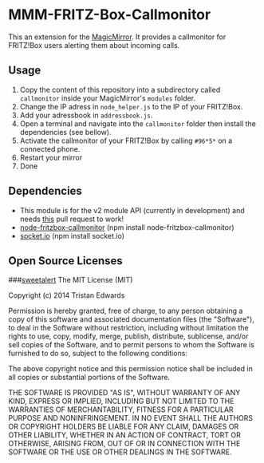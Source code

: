 # MMM-FRITZ-Box-Callmonitor
This an extension for the [MagicMirror](https://github.com/MichMich/MagicMirror). It provides a callmonitor for FRITZ!Box users alerting them about incoming calls.

## Usage
1. Copy the content of this repository into a subdirectory called `callmonitor` inside your MagicMirror's `modules` folder.
2. Change the IP adress in `node_helper.js` to the IP of your FRITZ!Box.
3. Add your adressbook in `addressbook.js`.
4. Open a terminal and navigate into the `callmonitor` folder then install the dependencies (see bellow).
5. Activate the callmonitor of your FRITZ!Box by calling `#96*5*` on a connected phone.
6. Restart your mirror
7. Done

## Dependencies
- This module is for the v2 module API (currently in development) and needs [this](https://github.com/MichMich/MagicMirror/pull/106) pull request to work!
- [node-fritzbox-callmonitor](https://www.npmjs.com/package/node-fritzbox-callmonitor) (npm install node-fritzbox-callmonitor)
- [socket.io](http://socket.io/) (npm install socket.io)

## Open Source Licenses
###[sweetalert](https://github.com/t4t5/sweetalert)
The MIT License (MIT)

Copyright (c) 2014 Tristan Edwards

Permission is hereby granted, free of charge, to any person obtaining a copy
of this software and associated documentation files (the "Software"), to deal
in the Software without restriction, including without limitation the rights
to use, copy, modify, merge, publish, distribute, sublicense, and/or sell
copies of the Software, and to permit persons to whom the Software is
furnished to do so, subject to the following conditions:

The above copyright notice and this permission notice shall be included in all
copies or substantial portions of the Software.

THE SOFTWARE IS PROVIDED "AS IS", WITHOUT WARRANTY OF ANY KIND, EXPRESS OR
IMPLIED, INCLUDING BUT NOT LIMITED TO THE WARRANTIES OF MERCHANTABILITY,
FITNESS FOR A PARTICULAR PURPOSE AND NONINFRINGEMENT. IN NO EVENT SHALL THE
AUTHORS OR COPYRIGHT HOLDERS BE LIABLE FOR ANY CLAIM, DAMAGES OR OTHER
LIABILITY, WHETHER IN AN ACTION OF CONTRACT, TORT OR OTHERWISE, ARISING FROM,
OUT OF OR IN CONNECTION WITH THE SOFTWARE OR THE USE OR OTHER DEALINGS IN THE
SOFTWARE.